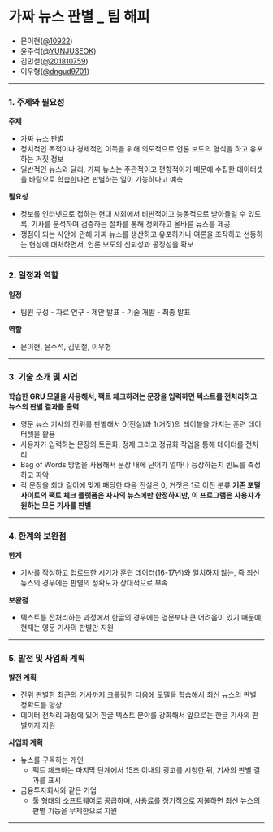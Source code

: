 
# 가짜 뉴스 판별 _ 팀 해피
- 문이현([@10922](https://github.com/10922))
- 윤주석([@YUNJUSEOK](https://github.com/YUNJUSEOK))
- 김민철([@201810759](https://github.com/201810759))
- 이우형([@dngud9701](https://github.com/dngud9701))
 
---

### 1. 주제와 필요성

__주제__
- 가짜 뉴스 판별
- 정치적인 목적이나 경제적인 이득을 위해 의도적으로 언론 보도의 형식을 하고 유포하는 거짓 정보
- 일반적인 뉴스와 달리, 가짜 뉴스는 주관적이고 편향적이기 때문에 수집한 데이터셋을 바탕으로 학습한다면 판별하는 일이 가능하다고 예측

__필요성__

- 정보를 인터넷으로 접하는 현대 사회에서 비판적이고 능동적으로 받아들일 수 있도록, 기사를 분석하며 검증하는 절차를 통해 정확하고 올바른 뉴스를 제공
- 쟁점이 되는 사안에 관해 가짜 뉴스를 생산하고 유포하거나 여론을 조작하고 선동하는 현상에 대처하면서, 언론 보도의 신뢰성과 공정성을 확보

---

### 2. 일정과 역할

__일정__

- 팀원 구성 - 자료 연구 - 제안 발표 - 기술 개발 - 최종 발표

__역할__

- 문이현, 윤주석, 김민철, 이우형

---

### 3. 기술 소개 및 시연

__학습한 GRU 모델을 사용해서, 팩트 체크하려는 문장을 입력하면 텍스트를 전처리하고 뉴스의 판별 결과를 출력__
- 영문 뉴스 기사의 진위를 판별해서 0(진실)과 1(거짓)의 레이블을 가지는 훈련 데이터셋을 활용
- 사용자가 입력하는 문장의 토큰화, 정제 그리고 정규화 작업을 통해 데이터를 전처리
- Bag of Words 방법을 사용해서 문장 내에 단어가 얼마나 등장하는지 빈도를 측정하고 파악
- 각 문장을 최대 길이에 맞게 패딩한 다음 진실은 0, 거짓은 1로 이진 분류
__기존 포털 사이트의 팩트 체크 플랫폼은 자사의 뉴스에만 한정하지만, 이 프로그램은 사용자가 원하는 모든 기사를 판별__

---

### 4. 한계와 보완점

__한계__
- 기사를 작성하고 업로드한 시기가 훈련 데이터(16-17년)와 일치하지 않는, 즉 최신 뉴스의 경우에는 판별의 정확도가 상대적으로 부족

__보완점__
- 텍스트를 전처리하는 과정에서 한글의 경우에는 영문보다 큰 어려움이 있기 때문에, 현재는 영문 기사의 판별만 지원

---

### 5. 발전 및 사업화 계획

__발전 계획__
  - 진위 판별한 최근의 기사까지 크롤링한 다음에 모델을 학습해서 최신 뉴스의 판별 정확도를 향상
  - 데이터 전처리 과정에 있어 한글 텍스트 분야를 강화해서 앞으로는 한글 기사의 판별까지 지원

__사업화 계획__
  - 뉴스를 구독하는 개인
    - 팩트 체크하는 마지막 단계에서 15초 이내의 광고를 시청한 뒤, 기사의 판별 결과를 표시
  - 금융투자회사와 같은 기업
    - 툴 형태의 소프트웨어로 공급하며, 사용료를 정기적으로 지불하면 최신 뉴스의 판별 기능을 무제한으로 지원

---

